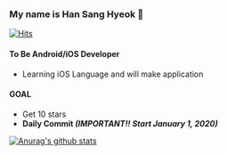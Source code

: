 ### My name is Han Sang Hyeok 👋

[![Hits](https://hits.seeyoufarm.com/api/count/incr/badge.svg?url=https%3A%2F%2Fgithub.com%2Fcontea95&count_bg=%23F5F5F5&title_bg=%23C6C6C6&icon=apple.svg&icon_color=%23E7E7E7&title=hits&edge_flat=false)](https://hits.seeyoufarm.com)

#### To Be Android/iOS Developer
- Learning iOS Language and will make application

#### GOAL
- Get 10 stars
- **Daily Commit ***(IMPORTANT!! Start January 1, 2020)*****

 [![Anurag's github stats](https://github-readme-stats.vercel.app/api?username=contea95)](https://github.com/anuraghazra/github-readme-stats)
<!--
**contea95/contea95** is a ✨ _special_ ✨ repository because its `README.md` (this file) appears on your GitHub profile.

Here are some ideas to get you started:

- 🔭 I’m currently working on ...
- 🌱 I’m currently learning ...
- 👯 I’m looking to collaborate on ...
- 🤔 I’m looking for help with ...
- 💬 Ask me about ...
- 📫 How to reach me: ...
- 😄 Pronouns: ...
- ⚡ Fun fact: ...
-->

